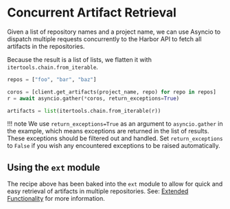 # Concurrent Artifact Retrieval

Given a list of repository names and a project name, we can use Asyncio to dispatch multiple requests concurrently to the Harbor API to fetch all artifacts in the repositories.

Because the result is a list of lists, we flatten it with `itertools.chain.from_iterable`.

```py
repos = ["foo", "bar", "baz"]

coros = [client.get_artifacts(project_name, repo) for repo in repos]
r = await asyncio.gather(*coros, return_exceptions=True)

artifacts = list(itertools.chain.from_iterable(r))
```

!!! note
    We use `return_exceptions=True` as an argument to `asyncio.gather` in the example, which means exceptions are returned in the list of results. These exceptions should be filtered out and handled.
    Set `return_exceptions` to `False` if you wish any encountered exceptions to be raised automatically.


## Using the `ext` module

The recipe above has been baked into the `ext` module to allow for quick and easy retrieval of artifacts in multiple repositories. See: [Extended Functionality](../../ext/index.md) for more information.
